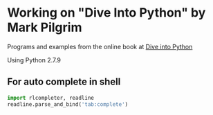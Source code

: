 # Working on "Dive Into Python" by Mark Pilgrim

Programs and examples from the online book at [Dive into Python](http://www.diveintopython.net/)  

Using Python 2.7.9  

## For auto complete in shell

```python
import rlcompleter, readline  
readline.parse_and_bind('tab:complete')
```
